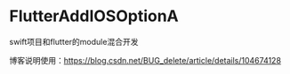# FlutterAddIOSOptionA
swift项目和flutter的module混合开发

博客说明使用：https://blog.csdn.net/BUG_delete/article/details/104674128
